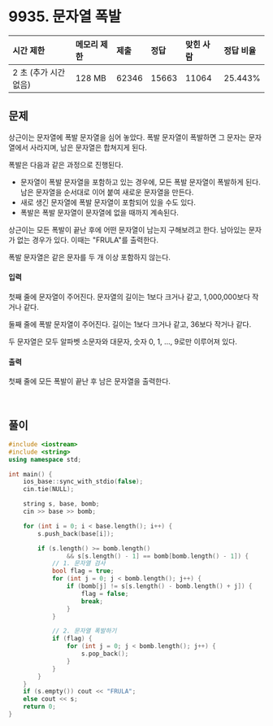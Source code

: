 # 9935. 문자열 폭발

| 시간 제한             | 메모리 제한 | 제출  | 정답  | 맞힌 사람 | 정답 비율 |
| :-------------------- | :---------- | :---- | :---- | :-------- | :-------- |
| 2 초 (추가 시간 없음) | 128 MB      | 62346 | 15663 | 11064     | 25.443%   |

## 문제

상근이는 문자열에 폭발 문자열을 심어 놓았다. 폭발 문자열이 폭발하면 그 문자는 문자열에서 사라지며, 남은 문자열은 합쳐지게 된다.

폭발은 다음과 같은 과정으로 진행된다.

- 문자열이 폭발 문자열을 포함하고 있는 경우에, 모든 폭발 문자열이 폭발하게 된다. 남은 문자열을 순서대로 이어 붙여 새로운 문자열을 만든다.
- 새로 생긴 문자열에 폭발 문자열이 포함되어 있을 수도 있다.
- 폭발은 폭발 문자열이 문자열에 없을 때까지 계속된다.

상근이는 모든 폭발이 끝난 후에 어떤 문자열이 남는지 구해보려고 한다. 남아있는 문자가 없는 경우가 있다. 이때는 "FRULA"를 출력한다.

폭발 문자열은 같은 문자를 두 개 이상 포함하지 않는다.

#### 입력

첫째 줄에 문자열이 주어진다. 문자열의 길이는 1보다 크거나 같고, 1,000,000보다 작거나 같다.

둘째 줄에 폭발 문자열이 주어진다. 길이는 1보다 크거나 같고, 36보다 작거나 같다.

두 문자열은 모두 알파벳 소문자와 대문자, 숫자 0, 1, ..., 9로만 이루어져 있다.

#### 출력

첫째 줄에 모든 폭발이 끝난 후 남은 문자열을 출력한다.

<br/>

## 풀이

```c++
#include <iostream>
#include <string>
using namespace std;

int main() {
    ios_base::sync_with_stdio(false);
    cin.tie(NULL);

    string s, base, bomb;
    cin >> base >> bomb;

    for (int i = 0; i < base.length(); i++) {
        s.push_back(base[i]);

        if (s.length() >= bomb.length()
                && s[s.length() - 1] == bomb[bomb.length() - 1]) {
            // 1. 문자열 검사
            bool flag = true;
            for (int j = 0; j < bomb.length(); j++) {
                if (bomb[j] != s[s.length() - bomb.length() + j]) {
                    flag = false;
                    break;
                }
            }

            // 2. 문자열 폭발하기
            if (flag) {
                for (int j = 0; j < bomb.length(); j++) {
                    s.pop_back();
                }
            }
        }
    }
    if (s.empty()) cout << "FRULA";
    else cout << s;
    return 0;
}
```
